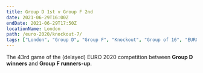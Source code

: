```yaml
---
title: Group D 1st v Group F 2nd
date: 2021-06-29T16:00Z
endDate: 2021-06-29T17:50Z
locationName: London
path: /euro-2020/knockout-7/
tags: ["London", "Group D", "Group F", "Knockout", "Group of 16", "EURO 2020"]
---
```


The 43rd game of the (delayed) EURO 2020 competition between **Group D winners** and **Group F runners-up**.